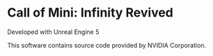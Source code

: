 # Call of Mini: Infinity Revived

Developed with Unreal Engine 5

This software contains source code provided by NVIDIA Corporation.